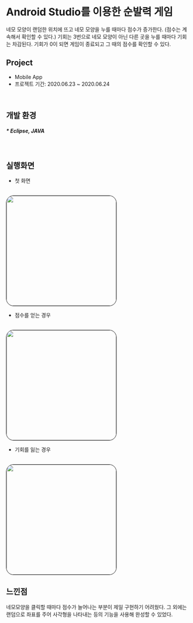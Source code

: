# Android Studio를 이용한 순발력 게임
네모 모양이 랜덤한 위치에 뜨고 네모 모양을 누를 때마다 점수가 증가한다. (점수는 계속해서 확인할 수 있다.)
기회는 3번으로 네모 모양이 아닌 다른 곳을 누를 때마다 기회는 차감된다.
기회가 0이 되면 게임이 종료되고 그 때의 점수를 확인할 수 있다.
<br>

## Project
* Mobile App
* 프로젝트 기간: 2020.06.23 ~ 2020.06.24

<br>

## 개발 환경
##### * Eclipse, JAVA
<br>

## 실행화면
- 첫 화면 
<br>
<img style="border: 1px solid black !important; border-radius:20px; " src="https://user-images.githubusercontent.com/61824695/97989017-41b3f980-1e21-11eb-8e08-fac080d01356.jpg"
width="300px" />
<br>

- 점수를 얻는 경우
<br>
<img style="border: 1px solid black !important; border-radius:20px; " src="https://user-images.githubusercontent.com/61824695/97989147-732cc500-1e21-11eb-808c-9c76ed48a6f7.jpg"
width="300px" />
<br>

- 기회를 잃는 경우
<br>
<img style="border: 1px solid black !important; border-radius:20px; " src="https://user-images.githubusercontent.com/61824695/97989158-77f17900-1e21-11eb-85cd-cadabd8bf622.jpg"
width="300px" />
<br>

## 느낀점
네모모양을 클릭할 때마다 점수가 늘어나는 부분이 제일 구현하기 어려웠다. 
그 외에는 랜덤으로 좌표를 주어 사각형을 나타내는 등의 기능을 사용해 완성할 수 있었다. 


